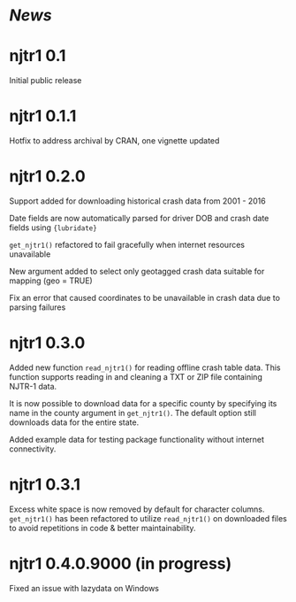 # *News*

# njtr1 0.1
Initial public release

# njtr1 0.1.1
Hotfix to address archival by CRAN, one vignette updated

# njtr1 0.2.0
Support added for downloading historical crash data from 2001 - 2016

Date fields are now automatically parsed for driver DOB and crash date fields using `{lubridate}`

`get_njtr1()` refactored to fail gracefully when internet resources unavailable

New argument added to select only geotagged crash data suitable for mapping (geo = TRUE)

Fix an error that caused coordinates to be unavailable in crash data due to parsing failures

# njtr1 0.3.0
Added new function `read_njtr1()` for reading offline crash table data. This function supports reading in and cleaning a TXT or ZIP file containing NJTR-1 data.

It is now possible to download data for a specific county by specifying its name in the county argument in `get_njtr1()`. The default option still downloads data for the entire state.

Added example data for testing package functionality without internet connectivity.

# njtr1 0.3.1
Excess white space is now removed by default for character columns.
`get_njtr1()` has been refactored to utilize `read_njtr1()` on downloaded files to avoid repetitions in code & better maintainability.

# njtr1 0.4.0.9000 (in progress)
Fixed an issue with lazydata on Windows
